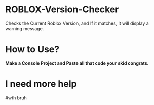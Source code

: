 # ROBLOX-Version-Checker

Checks the Current Roblox Version, and If it matches, it will display a warning message.

# How to Use?
**Make a Console Project and Paste all that code your skid congrats.**

# I need more help
#wth bruh
